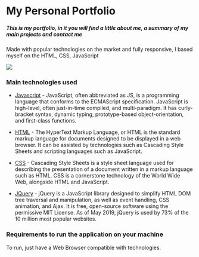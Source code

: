 <h1 align-item="center"> My Personal Portfolio </h1>
<h5 align-item="center" font-weigth="bold">  This is my portfolio, in it you will find a little about me, a summary of my main projects and contact me</h5>
<p align-item="justify"> 

Made with popular technologies on the market and fully responsive, I based myself on the HTML, CSS, JavaScript</p>
<img src="https://img.shields.io/static/v1?label=HTML&message=CSS&color=blue&style=for-the-badge&logo=HTML"/>
<p align-item="center" ></p>

### Main technologies used
  <p> 
    
- [Javascript](https://developer.mozilla.org/en-US/docs/Web/JavaScript/) - JavaScript, often abbreviated as JS, is a programming language that conforms to the ECMAScript specification. JavaScript is high-level, often just-in-time compiled, and multi-paradigm. It has curly-bracket syntax, dynamic typing, prototype-based object-orientation, and first-class functions.

- [HTML](https://developer.mozilla.org/en-US/docs/Web/HTML) - The HyperText Markup Language, or HTML is the standard markup language for documents designed to 
be displayed in a web browser. It can be assisted by technologies such as Cascading Style Sheets and scripting languages such as JavaScript.

- [CSS](https://www.w3.org/Style/CSS/Overview.en.html) - Cascading Style Sheets is a style sheet language used for describing the presentation of a
document written in a markup language 
such as HTML. CSS is a cornerstone technology of the World Wide Web, alongside HTML and JavaScript.

- [JQuery](https://jquery.com/) - jQuery is a JavaScript library designed to simplify HTML DOM tree traversal and manipulation, 
as well as event handling, CSS animation, and Ajax. It is free, open-source software using the permissive MIT License. As of May 2019,
jQuery is used by 73% of the 10 million most popular websites.

</p>

### Requirements to run the application on your machine
  To run, just have a Web Browser compatible with technologies. 
